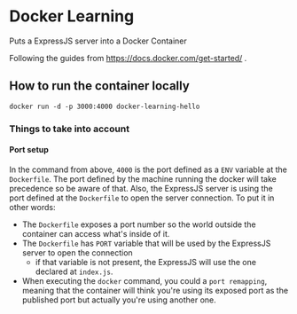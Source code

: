 # Docker Learning

Puts a ExpressJS server into a Docker Container

Following the guides from https://docs.docker.com/get-started/ .

## How to run the container locally

`docker run -d -p 3000:4000 docker-learning-hello`

### Things to take into account

#### Port setup

In the command from above, `4000` is the port defined as a `ENV` variable at the `Dockerfile`. The port defined by the machine running the docker will take precedence so be aware of that.
Also, the ExpressJS server is using the port defined at the `Dockerfile` to open the server connection.
To put it in other words:
* The `Dockerfile` exposes a port number so the world outside the container can access what's inside of it.
* The `Dockerfile` has `PORT` variable that will be used by the ExpressJS server to open the connection
    * if that variable is not present, the ExpressJS will use the one declared at `index.js`.
* When executing the `docker` command, you could a `port remapping`, meaning that the container will think you're using its exposed port as the published port but actually you're using another one.
